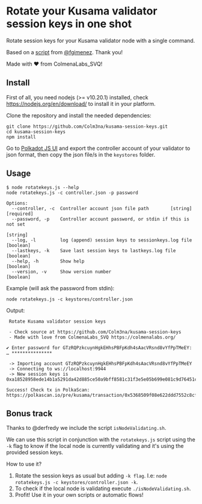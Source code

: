 # Rotate your Kusama validator session keys in one shot

Rotate session keys for your Kusama validator node with a single command.

Based on a [script](https://paste.ubuntu.com/p/MhKM8vjVcD/) from [@fgimenez](https://github.com/fgimenez). Thank you!

Made with ❤️ from ColmenaLabs_SVQ!

## Install

First of all, you need nodejs (>= v10.20.1) installed, check https://nodejs.org/en/download/ to install it in your platform.

Clone the repository and install the needed dependencies:

```
git clone https://github.com/Colm3na/kusama-session-keys.git
cd kusama-session-keys
npm install
```

Go to [Polkadot JS UI](https://polkadot.js.org/apps/#/accounts) and export the controller account of your validator to json format, then copy the json file/s in the `keystores` folder.

## Usage

```
$ node rotatekeys.js --help
node rotatekeys.js -c controller.json -p password

Options:
  --controller, -c  Controller account json file path        [string] [required]
  --password, -p    Controller account password, or stdin if this is not set
                                                                        [string]
  --log, -l         log (append) session keys to sessionkeys.log file  [boolean]
  --lastkeys, -k    Save last session keys to lastkeys.log file        [boolean]
  --help, -h        Show help                                          [boolean]
  --version, -v     Show version number                                [boolean]
```

Example (will ask the password from stdin):

```
node rotatekeys.js -c keystores/controller.json
```

Output:

```
 Rotate Kusama validator session keys

 - Check source at https://github.com/Colm3na/kusama-session-keys
 - Made with love from ColmenaLabs_SVQ https://colmenalabs.org/

✔ Enter password for GTzRQPzkcuynHgkEHhsPBFpKdh4sAacVRsnd8vYfPpTMeEY: … ***************

 -> Importing account GTzRQPzkcuynHgkEHhsPBFpKdh4sAacVRsnd8vYfPpTMeEY
 -> Connecting to ws://localhost:9944
 -> New session keys is 0xa18528958ede14b1a5291da42d885ce50a9bff8581c31f3e5e05b699e081c9d76451c394e0c68c1ffc2a11d7d7465126b434c58f8fcf305de2fc76c94a218b55a85dbc2306f43798deb72e9688fa18d5ba8c1a646f2a140accd3cfcc39bdb90a1e998e6ec3cea48a831485a67df264f33bccc27fa5bb1bb3646b0f1002b7fe389c42f566a3f1fd22d090a1fc5f2373661d1f213d9562a44d5e7daf16eb0e3a12

Success! Check tx in PolkaScan: https://polkascan.io/pre/kusama/transaction/0x5368509f08e622ddd7552c8cf73a306e7d8672688d9ff8f790c42831652f6130

```

## Bonus track

Thanks to @derfredy we include the script `isNodeValidating.sh`. 

We can use this script in conjunction with the `rotatekeys.js` script using the `-k` flag to know if 
the local node is currently validating and it's using the provided session keys. 

How to use it?

1. Rotate the session keys as usual but adding `-k flag`. I.e: `node rotatekeys.js -c keystores/controller.json -k`.
2. To check if the local node is validating execute `./isNodeValidating.sh`.
3. Profit! Use it in your own scripts or automatic flows!